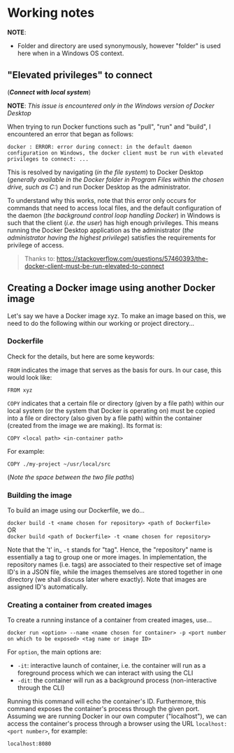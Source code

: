 # Working notes
**NOTE**:

- Folder and directory are used synonymously, however "folder" is used here when in a Windows OS context.

## "Elevated privileges" to connect
(**_Connect with local system_**)

**NOTE**: _This issue is encountered only in the Windows version of Docker Desktop_

When trying to run Docker functions such as "pull", "run" and "build", I encountered an error that began as follows:

`docker : ERROR: error during connect: in the default daemon configuration on Windows, the docker client must be run with elevated privileges to connect: ...`

This is resolved by navigating (_in the file system_) to Docker Desktop (_generally available in the Docker folder in Program Files within the chosen drive, such as C:_) and run Docker Desktop as the administrator.

To understand why this works, note that this error only occurs for commands that need to access local files, and the default configuration of the daemon (_the background control loop handling Docker_) in Windows is such that the client (_i.e. the user_) has high enough privileges. This means running the Docker Desktop application as the administrator (_the administrator having the highest privilege_) satisfies the requirements for privilege of access.

> Thanks to: https://stackoverflow.com/questions/57460393/the-docker-client-must-be-run-elevated-to-connect

## Creating a Docker image using another Docker image
Let's say we have a Docker image xyz. To make an image based on this, we need to do the following within our working or project directory...

### Dockerfile
Check for the details, but here are some keywords:

`FROM` indicates the image that serves as the basis for ours. In our case, this would look like:

`FROM xyz`

`COPY` indicates that a certain file or directory (given by a file path) within our local system (or the system that Docker is operating on) must be copied into a file or directory (also given by a file path) within the container (created from the image we are making). Its format is:

`COPY <local path> <in-container path>`

For example:

`COPY ./my-project ~/usr/local/src`
 
 (_Note the space between the two file paths_)

### Building the image
To build an image using our Dockerfile, we do...

`docker build -t <name chosen for repository> <path of Dockerfile>`
<br>OR<br>
`docker build <path of Dockerfile> -t <name chosen for repository>`

Note that the 't' in_ `-t` stands for "tag". Hence, the "repository" name is essentially a tag to group one or more images. In implementation, the repository names (i.e. tags) are associated to their respective set of image ID's in a JSON file, while the images themselves are stored together in one directory (we shall discuss later where exactly). Note that images are assigned ID's automatically.

### Creating a container from created images
To create a running instance of a container from created images, use...

`docker run <option> --name <name chosen for container> -p <port number on which to be exposed> <tag name or image ID>`

For `option`, the main options are:

- `-it`: interactive launch of container, i.e. the container will run as a foreground process which we can interact with using the CLI
- `-dit`: the container will run as a background process (non-interactive through the CLI)

Running this command will echo the container's ID. Furthermore, this command exposes the container's process through the given port. Assuming we are running Docker in our own computer ("localhost"), we can access the container's process through a browser using the URL `localhost:<port number>`, for example:

`localhost:8080`
